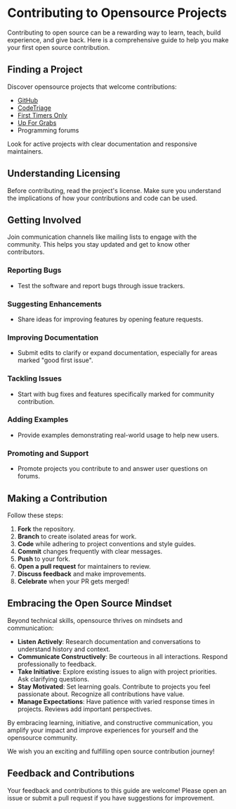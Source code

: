 # Contributing to Opensource Projects

Contributing to open source can be a rewarding way to learn, teach, build experience, and give back. Here is a comprehensive guide to help you make your first open source contribution.

## Finding a Project

Discover opensource projects that welcome contributions:

- [GitHub](https://github.com)
- [CodeTriage](https://www.codetriage.com/)
- [First Timers Only](https://www.firsttimersonly.com/)
- [Up For Grabs](https://up-for-grabs.net/)
- Programming forums

Look for active projects with clear documentation and responsive maintainers.

## Understanding Licensing

Before contributing, read the project's license. Make sure you understand the implications of how your contributions and code can be used.

## Getting Involved

Join communication channels like mailing lists to engage with the community. This helps you stay updated and get to know other contributors.

### Reporting Bugs

- Test the software and report bugs through issue trackers.

### Suggesting Enhancements

- Share ideas for improving features by opening feature requests.

### Improving Documentation

- Submit edits to clarify or expand documentation, especially for areas marked "good first issue".

### Tackling Issues

- Start with bug fixes and features specifically marked for community contribution.

### Adding Examples

- Provide examples demonstrating real-world usage to help new users.

### Promoting and Support

- Promote projects you contribute to and answer user questions on forums.

## Making a Contribution

Follow these steps:

1. **Fork** the repository.
2. **Branch** to create isolated areas for work.
3. **Code** while adhering to project conventions and style guides.
4. **Commit** changes frequently with clear messages.
5. **Push** to your fork.
6. **Open a pull request** for maintainers to review.
7. **Discuss feedback** and make improvements.
8. **Celebrate** when your PR gets merged!

## Embracing the Open Source Mindset

Beyond technical skills, opensource thrives on mindsets and communication:

- **Listen Actively**: Research documentation and conversations to understand history and context.
- **Communicate Constructively**: Be courteous in all interactions. Respond professionally to feedback.
- **Take Initiative**: Explore existing issues to align with project priorities. Ask clarifying questions.
- **Stay Motivated**: Set learning goals. Contribute to projects you feel passionate about. Recognize all contributions have value.
- **Manage Expectations**: Have patience with varied response times in projects. Reviews add important perspectives.

By embracing learning, initiative, and constructive communication, you amplify your impact and improve experiences for yourself and the opensource community.

We wish you an exciting and fulfilling open source contribution journey!

## Feedback and Contributions

Your feedback and contributions to this guide are welcome! Please open an issue or submit a pull request if you have suggestions for improvement.
